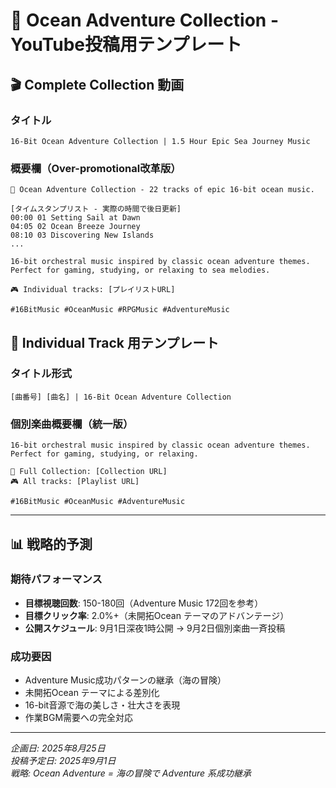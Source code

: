 # 🌊 Ocean Adventure Collection - YouTube投稿用テンプレート

## 🎬 Complete Collection 動画

### タイトル
```
16-Bit Ocean Adventure Collection | 1.5 Hour Epic Sea Journey Music
```

### 概要欄（Over-promotional改革版）
```
🌊 Ocean Adventure Collection - 22 tracks of epic 16-bit ocean music.

[タイムスタンプリスト - 実際の時間で後日更新]
00:00 01 Setting Sail at Dawn
04:05 02 Ocean Breeze Journey
08:10 03 Discovering New Islands
...

16-bit orchestral music inspired by classic ocean adventure themes.
Perfect for gaming, studying, or relaxing to sea melodies.

🎮 Individual tracks: [プレイリストURL]

#16BitMusic #OceanMusic #RPGMusic #AdventureMusic
```

## 🎵 Individual Track 用テンプレート

### タイトル形式
```
[曲番号] [曲名] | 16-Bit Ocean Adventure Collection
```

### 個別楽曲概要欄（統一版）
```
16-bit orchestral music inspired by classic ocean adventure themes.
Perfect for gaming, studying, or relaxing.

🌊 Full Collection: [Collection URL]
🎮 All tracks: [Playlist URL]

#16BitMusic #OceanMusic #AdventureMusic
```

---

## 📊 戦略的予測

### 期待パフォーマンス
- **目標視聴回数**: 150-180回（Adventure Music 172回を参考）
- **目標クリック率**: 2.0%+（未開拓Ocean テーマのアドバンテージ）
- **公開スケジュール**: 9月1日深夜1時公開 → 9月2日個別楽曲一斉投稿

### 成功要因
- Adventure Music成功パターンの継承（海の冒険）
- 未開拓Ocean テーマによる差別化
- 16-bit音源で海の美しさ・壮大さを表現
- 作業BGM需要への完全対応

---

*企画日: 2025年8月25日*  
*投稿予定日: 2025年9月1日*  
*戦略: Ocean Adventure = 海の冒険で Adventure 系成功継承*